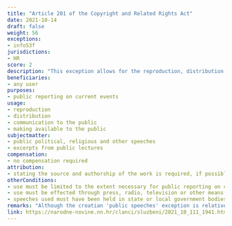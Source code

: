 ```yaml
---
title: "Article 201 of the Copyright and Related Rights Act"
date: 2021-10-14
draft: false
weight: 56
exceptions:
- info53f
jurisdictions:
- HR
score: 2
description: "This exception allows for the reproduction, distribution and communication to the public, including making available to the public, to the extent necessary for public reporting on current events, through press, radio, television or other means, of public political, religious and other speeches held in state or local government bodies, religious institutions or during state or religious ceremonies and excerpts from public lectures. The provision requires to state the source and authorship of the work, if this is possible considering the manner of use." 
beneficiaries:
- any user
purposes: 
- public reporting on current events
usage:
- reproduction
- distribution 
- communication to the public
- making available to the public
subjectmatter:
- public political, religious and other speeches
- excerpts from public lectures
compensation:
- no compensation required
attribution: 
- stating the source and authorship of the work is required, if possible considering the manner of use
otherConditions: 
- use must be limited to the extent necessary for public reporting on current events
- use must be effected through press, radio, television or other means
- speeches used must have been held in state or local government bodies, religious institutions or during state or religious ceremonies
remarks: "Although the croatian 'public speeches' exception is relatively broad in most of its elements, it contains the requirement for the use to be limited to the extent necessary for public reporting on current events, which is a traditional restriction for the 'reporting on current events' exception, thus limiting the scope of the provisions.<br /><br />Under Article 181 (1) of the law, exceptions and limitations apply to both works (which must be divulged) and other subject-matter, subject to related rights. Article 181 (2) contains the requirements of the 3-step test."
link: https://narodne-novine.nn.hr/clanci/sluzbeni/2021_10_111_1941.html
---
```

